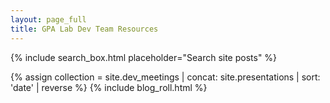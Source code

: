 ```yaml
---
layout: page_full
title: GPA Lab Dev Team Resources
---
```


{% include search_box.html placeholder="Search site posts" %}

{% assign collection = site.dev_meetings | concat: site.presentations | sort: 'date' | reverse %}
{% include blog_roll.html %}
